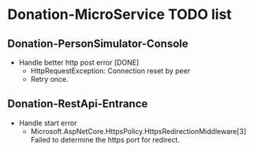 # Donation-MicroService TODO list

## Donation-PersonSimulator-Console

- Handle better http post error [DONE]
    * HttpRequestException: Connection reset by peer
    * Retry once.


## Donation-RestApi-Entrance

- Handle start error
    * Microsoft.AspNetCore.HttpsPolicy.HttpsRedirectionMiddleware[3] Failed to determine the https port for redirect.